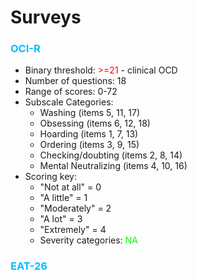 <style>
h3 {
  color: #00bfff;
}

.binary {
  color: #ff0000;
}
.severity {
  color: #00FF00;
}

</style>



<h1>Surveys</h1>
<h3>OCI-R</h3>

* Binary threshold: <span class="binary">>=21</span> - clinical OCD
* Number of questions: 18
* Range of scores: 0-72
* Subscale Categories:
  * Washing (items 5, 11, 17)
  * Obsessing (items 6, 12, 18)
  * Hoarding (items 1, 7, 13)
  * Ordering (items 3, 9, 15)
  * Checking/doubting (items 2, 8, 14)
  * Mental Neutralizing (items 4, 10, 16)
* Scoring key:
  * "Not at all" = 0
  * "A little" = 1
  * "Moderately" = 2
  * "A lot" = 3
  * "Extremely" = 4
  * Severity categories: <span class="severity">NA</span>

<h3 style="color:`#00bfff`">EAT-26</h3>
